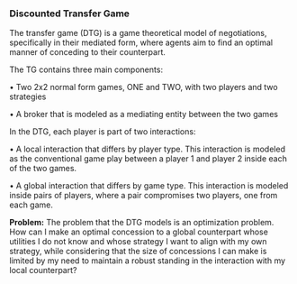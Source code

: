 ### Discounted Transfer Game

The transfer game (DTG) is a game theoretical model of negotiations, specifically in their mediated form, where agents aim to find an optimal manner of conceding to their counterpart.

The TG contains three main components:

• Two 2x2 normal form games, ONE and TWO, with two players and two strategies

• A broker that is modeled as a mediating entity between the two games

In the DTG, each player is part of two interactions:

• A local interaction that differs by player type. This interaction is modeled as the conventional game play between a player 1 and player 2 inside each of the two games.

• A global interaction that differs by game type. This interaction is modeled inside pairs of players, where a pair compromises two players, one from each game.

**Problem:** The problem that the DTG models is an optimization problem. How can I make an optimal concession to a global counterpart whose utilities I do not know and whose strategy I want to align with my own strategy, while considering that the size of concessions I can make is limited by my need to maintain a robust standing in the interaction with my local counterpart?


